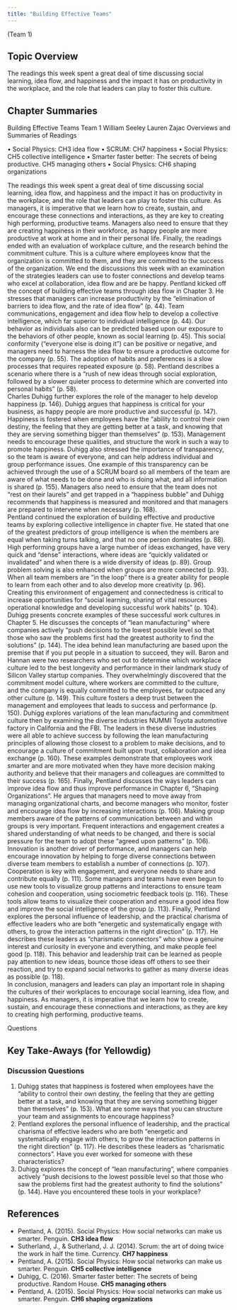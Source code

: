 ```yaml
---
title: "Building Effective Teams"
---
```


(Team 1) 

## Topic Overview
The readings this week spent a great deal of time discussing social learning, idea flow, and happiness and the impact it has on productivity in the workplace, and the role that leaders can play to foster this culture. 

## Chapter Summaries
Building Effective Teams 
Team 1 
William Seeley
Lauren Zajac
Overviews and Summaries of Readings

•	Social Physics: CH3 idea flow
•	SCRUM: CH7 happiness 
•	Social Physics: CH5 collective intelligence
•	Smarter faster better: The secrets of being productive. CH5 managing others 
•	Social Physics: CH6 shaping organizations

The readings this week spent a great deal of time discussing social learning, idea flow, and happiness and the impact it has on productivity in the workplace, and the role that leaders can play to foster this culture. As managers, it is imperative that we learn how to create, sustain, and encourage these connections and interactions, as they are key to creating high performing, productive teams.  Managers also need to ensure that they are creating happiness in their workforce, as happy people are more productive at work at home and in their personal life.  Finally, the readings ended with an evaluation of workplace culture, and the research behind the commitment culture.   This is a culture where employees know that the organization is committed to them, and they are committed to the success of the organization.   We end the discussions this week with an examination of the strategies leaders can use to foster connections and develop teams who excel at collaboration, idea flow and are be happy.
Pentland kicked off the concept of building effective teams through idea flow in Chapter 3.  He stresses that managers can increase productivity by the “elimination of barriers to idea flow, and the rate of idea flow” (p. 44).  Team communications, engagement and idea flow help to develop a collective intelligence, which far superior to individual intelligence (p. 44).  Our behavior as individuals also can be predicted based upon our exposure to the behaviors of other people, known as social learning (p. 45).  This social conformity (“everyone else is doing it”) can be positive or negative, and managers need to harness the idea flow to ensure a productive outcome for the company (p. 55).  The adoption of habits and preferences is a slow processes that requires repeated exposure (p. 58).  Pentland describes a scenario where there is a “rush of new ideas through social exploration, followed by a slower quieter process to determine which are converted into personal habits” (p. 58).  
Charles Duhigg further explores the role of the manager to help develop happiness (p. 146).  Duhigg argues that happiness is critical for your business, as happy people are more productive and successful (p. 147).  Happiness is fostered when employees have the “ability to control their own destiny, the feeling that they are getting better at a task, and knowing that they are serving something bigger than themselves” (p. 153).  Management needs to encourage these qualities, and structure the work in such a way to promote happiness.  Duhigg also stressed the importance of transparency, so the team is aware of everyone, and can help address individual and group performance issues.  One example of this transparency can be achieved through the use of a SCRUM board so all members of the team are aware of what needs to be done and who is doing what, and all information is shared (p. 155).  Managers also need to ensure that the team does not “rest on their laurels” and get trapped in a “happiness bubble” and Duhigg recommends that happiness is measured and monitored and that managers are prepared to intervene when necessary (p. 168).  
Pentland continued the exploration of building effective and productive teams by exploring collective intelligence in chapter five.  He stated that one of the greatest predictors of group intelligence is when the members are equal when taking turns talking, and that no one person dominates (p. 88).  High performing groups have a large number of ideas exchanged, have very quick and “dense” interactions, where ideas are “quickly validated or invalidated” and when there is a wide diversity of ideas (p. 89).  Group problem solving is also enhanced when groups are more connected (p. 93).  When all team members are “in the loop” there is a greater ability for people to learn from each other and to also develop more creativity (p. 96).  Creating this environment of engagement and connectedness is critical to increase opportunities for “social learning, sharing of vital resources operational knowledge and developing successful work habits” (p. 104).  
Duhigg presents concrete examples of these successful work cultures in Chapter 5.  He discusses the concepts of “lean manufacturing” where companies actively “push decisions to the lowest possible level so that those who saw the problems first had the greatest authority to find the solutions” (p. 144).  The idea behind lean manufacturing are based upon the premise that if you put people in a situation to succeed, they will.  Baron and Hannan were two researchers who set out to determine which workplace culture led to the best longevity and performance in their landmark study of Silicon Valley startup companies.  They overwhelmingly discovered that the commitment model culture, where workers are committed to the culture, and the company is equally committed to the employees, far outpaced any other culture (p. 149).  This culture fosters a deep trust between the management and employees that leads to success and performance (p. 150).  Duhigg explores variations of the lean manufacturing and commitment culture then by examining the diverse industries NUMMI Toyota automotive factory in California and the FBI.  The leaders in these diverse industries were all able to achieve success by following the lean manufacturing principles of allowing those closest to a problem to make decisions, and to encourage a culture of commitment built upon trust, collaboration and idea exchange (p. 160).  These examples demonstrate that employees work smarter and are more motivated when they have more decision making authority and believe that their managers and colleagues are committed to their success (p. 165).
Finally, Pentland discusses the ways leaders can improve idea flow and thus improve performance in Chapter 6, “Shaping Organizations”.  He argues that managers need to move away from managing organizational charts, and become managers who monitor, foster and encourage idea flow by increasing interactions (p. 106).  Making group members aware of the patterns of communication between and within groups is very important.  Frequent interactions and engagement creates a shared understanding of what needs to be changed, and there is social pressure for the team to adopt these “agreed upon patterns” (p. 106).  Innovation is another driver of performance, and managers can help encourage innovation by helping to forge diverse connections between diverse team members to establish a number of connections (p. 107).  Cooperation is key with engagement, and everyone needs to share and contribute equally (p. 111).  Some managers and teams have even begun to use new tools to visualize group patterns and interactions to ensure team cohesion and cooperation, using sociometric feedback tools (p. 116).  These tools allow teams to visualize their cooperation and ensure a good idea flow and improve the social intelligence of the group (p. 113).  Finally, Pentland explores the personal influence of leadership, and the practical charisma of effective leaders who are both “energetic and systematically engage with others, to grow the interaction patterns in the right direction” (p. 117).  He describes these leaders as “charismatic connectors” who show a genuine interest and curiosity in everyone and everything, and make people feel good (p. 118).  This behavior and leadership trait can be learned as people pay attention to new ideas, bounce those ideas off others to see their reaction, and try to expand social networks to gather as many diverse ideas as possible (p. 118).  
In conclusion, managers and leaders can play an important role in shaping the cultures of their workplaces to encourage social learning, idea flow, and happiness.   As managers, it is imperative that we learn how to create, sustain, and encourage these connections and interactions, as they are key to creating high performing, productive teams.  


Questions



## Key Take-Aways (for Yellowdig)

### Discussion Questions
1.	Duhigg states that happiness is fostered when employees have the “ability to control their own destiny, the feeling that they are getting better at a task, and knowing that they are serving something bigger than themselves” (p. 153).  What are some ways that you can structure your team and assignments to encourage happiness?
2.	Pentland explores the personal influence of leadership, and the practical charisma of effective leaders who are both “energetic and systematically engage with others, to grow the interaction patterns in the right direction” (p. 117).  He describes these leaders as “charismatic connectors”.  Have you ever worked for someone with these characteristics?  
3.	Duhigg explores the concept of “lean manufacturing”, where companies actively “push decisions to the lowest possible level so that those who saw the problems first had the greatest authority to find the solutions” (p. 144).  Have you encountered these tools in your workplace?


## References

* Pentland, A. (2015). Social Physics: How social networks can make us smarter. Penguin. **CH3 idea flow**  
* Sutherland, J., & Sutherland, J. J. (2014). Scrum: the art of doing twice the work in half the time. Currency. **CH7 happiness**  
* Pentland, A. (2015). Social Physics: How social networks can make us smarter. Penguin. **CH5 collective intelligence**  
* Duhigg, C. (2016). Smarter faster better: The secrets of being productive. Random House. **CH5 managing others**  
* Pentland, A. (2015). Social Physics: How social networks can make us smarter. Penguin. **CH6 shaping organizations**  



